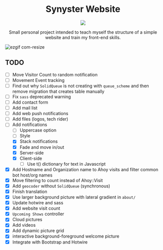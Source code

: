 <center>

# Synyster Website

[<img src="https://img.shields.io/badge/website-link-blue">](https://synyster.ch)

Small personal project intended to teach myself the structure of a simple website and train my front-end skills.

</center>

![ezgif com-resize](https://github.com/user-attachments/assets/39635fcb-da16-4492-af24-33c463312141)

## TODO

- [ ] Move Visitor Count to random notification
- [ ] Movement Event tracking
- [ ] Find out why `SolidQueue` is not creating with `queue_scheme` and then remove migration that creates table manually
- [ ] Fix `sass` deprecated warning
- [ ] Add contact form
- [ ] Add mail list
- [ ] Add web push notifications
- [ ] Add files (logos, tech rider)
- [ ] Add notifications
  - [ ] Uppercase option
  - [ ] Style
  - [X] Stack notifications
  - [X] Fade and move in/out
  - [X] Server-side
  - [X] Client-side
    - [ ] Use t() dictionary for text in Javascript
- [X] Add Hostname and Organization name to Ahoy visits and filter common bot host/org names
- [X] Move filtering to count instead of Ahoy::Visit
- [X] Add `geocoder` without `SolidQueue` (synchronous)
- [X] Finish translation
- [X] Use larger background picture with lateral gradient in `about/`
- [X] Update hotwire and sass
- [X] Add website visit count
- [X] `Upcoming Shows` controller
- [X] Cloud pictures
- [X] Add videos
- [X] Add dynamic picture grid
- [X] interactive background-foreground welcome picture
- [X] Integrate with Bootstrap and Hotwire
